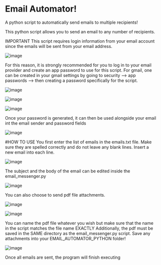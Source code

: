 # Email Automator!
A python script to automatically send emails to multiple recipients!

This python script allows you to send an email to any number of recipients.

IMPORTANT
This script requires login information from your email account since the emails will be sent from your email address.

![image](https://github.com/ERivas-786/Email-Automator/assets/93616533/17970fc1-4c5b-4877-b396-ba3017a25110)

For this reason, it is strongly recommended for you to log in to your email provider and create an app password to use for this script.
For gmail, one can be created in your gmail settings by going to security --> app passwords --> then creating a password specifically for the script.

![image](https://github.com/ERivas-786/Email-Automator/assets/93616533/433174cf-5447-416a-b8c0-6fc0a91d436b)

![image](https://github.com/ERivas-786/Email-Automator/assets/93616533/583f6e08-9084-44cf-9cbe-f7767832d16e)

![image](https://github.com/ERivas-786/Email-Automator/assets/93616533/cf39ddf9-90b7-4897-bb07-edbf243985b8)



Once your password is generated, it can then be used alongside your email int the email sender and password fields


![image](https://github.com/ERivas-786/Email-Automator/assets/93616533/9120a3cf-a755-45d3-81a9-32e903bbceb2)


#HOW TO USE
You first enter the list of emails in the emails.txt file. Make sure they are spelled correctly and do not leave any blank lines.
Insert a new email into each line.


![image](https://github.com/ERivas-786/Email-Automator/assets/93616533/18c4b4d5-631b-4eee-80a1-ecf3e576dd6b)


The subject and the body of the email can be edited inside the email_messenger.py 

![image](https://github.com/ERivas-786/Email-Automator/assets/93616533/0496ba94-5d00-40b7-a4ca-63546c8d4b6e)


You can also choose to send pdf file attachments.

![image](https://github.com/ERivas-786/Email-Automator/assets/93616533/ac38e676-1e0c-41a3-9b71-0eb383816600)


![image](https://github.com/ERivas-786/Email-Automator/assets/93616533/49b9e66b-7adb-4ff3-9769-37e6ca758740)



You can name the pdf file whatever you wish but make sure that the name in the script matches the file name EXACTLY 
Additionally, the pdf must be saved in the SAME directory as the email_messenger.py script. Save any attachments into your EMAIL_AUTOMATOR_PYTHON folder!

![image](https://github.com/ERivas-786/Email-Automator/assets/93616533/ab74db3e-9194-48dd-b5d1-f6fce3f3f1ec)



Once all emails are sent, the program will finish executing




